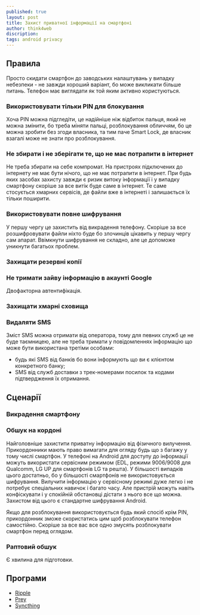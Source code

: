 ```yaml
---
published: true
layout: post
title: Захист приватної інформації на смартфоні
author: think4web
discription:
tags: android privacy
---
```


## Правила

Просто скидати смартфон до заводських налаштувань у випадку небезпеки - не завжди хороший варіант, бо може викликати більше питань. Телефон має виглядати як той яким активно користуються.

### Використовувати тільки PIN для блокування

Хоча PIN можна підгледіти, це надійніше ніж відбиток пальця, який не можна змінити, бо треба міняти пальці, розблокування обличчям, бо це можна зробити без згоди власника, та тим паче Smart Lock, де власник взагалі може не знати про розблокування.

### Не збирати і не зберігати те, що не має потрапити в інтернет

Не треба збирати на себе компромат. На пристроях підключених до інтернету не має бути нічого, що не має потрапити в інтернет. При будь яких засобах захисту завжди є ризик витоку інформації і у випадку смартфону скоріше за все витік буде саме в інтернет. Те саме стосується хмарних сервісів, де файли вже в інтернеті і залишається їх тільки поширити.

### Використовувати повне шифрування

У першу чергу це захистить від викрадення телефону. Скоріше за все розшифровувати файли ніхто буде бо злочинців цікавить у першу чергу сам апарат. Ввімкнути шифрування не складно, але це допоможе уникнути багатьох проблем.

### Захищати резервні копії

### Не тримати зайву інформацію в акаунті Google

Двофакторна автентифікація.

### Захищати хмарні сховища

### Видаляти SMS

Зміст SMS можна отримати від оператора, тому для певних служб це не буде таємницею, але не треба тримати у повідомленнях інформацію що може бути використана третіми особами:
- будь які SMS від банків бо вони інформують що ви є клієнтом конкретного банку;
- SMS від служб доставки з трек-номерами посилок та кодами підтвердження їх отримання.

## Сценарії

### Викрадення смартфону

### Обшук на кордоні

Найголовніше захистити приватну інформацію від фізичного вилучення. Прикордонники мають право вимагати для огляду будь що з багажу у тому числі смартфон. У телефоні на Android для доступу до інформації можуть використати сервісним режимом (EDL, режими 9006/9008 для Qualcomm, LG UP для смартфонів LG та решта). У більшості випадків цього достатньо, бо у більшості смартфонів не використовується шифрування. Вилучити інформацію у сервісному режимі дуже легко і не потребує спеціальних навичок і багато часу. Але пристрій можуть навіть конфіскувати і у спокійній обстановці дістати з нього все що можна. Захистом від цього є стандартне шифрування Android.

Якщо для розблокування використовується будь який спосіб крім PIN, прикордонник зможе скористатись цим щоб розблокувати телефон самостійно. Скоріше за все вас все одно змусять розблокувати смартфон перед оглядом. 

### Раптовий обшук

Є хвилина для підготовки.

## Програми

- [Ripple](/Ripple/)
- [Prey](/Prey/)
- [Syncthing](/Syncthing/)


